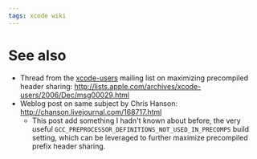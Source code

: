 ```yaml
---
tags: xcode wiki
---
```


# See also

-   Thread from the [xcode-users](/wiki/xcode-users) mailing list on maximizing precompiled header sharing: <http://lists.apple.com/archives/xcode-users/2006/Dec/msg00029.html>
-   Weblog post on same subject by Chris Hanson: <http://chanson.livejournal.com/168717.html>
    -   This post add something I hadn't known about before, the very useful `GCC_PREPROCESSOR_DEFINITIONS_NOT_USED_IN_PRECOMPS` build setting, which can be leveraged to further maximize precompiled prefix header sharing.
